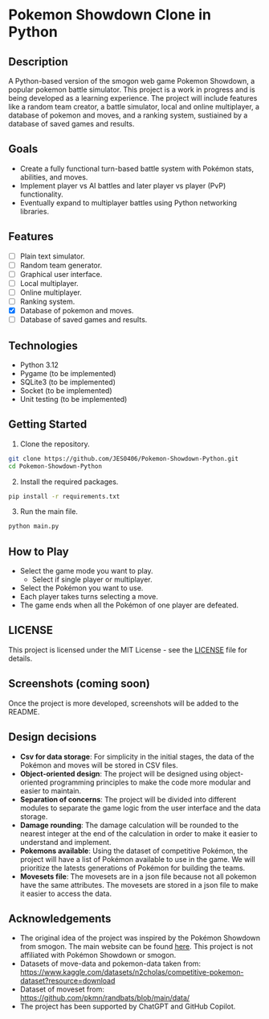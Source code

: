 # Pokemon Showdown Clone in Python

## Description
A Python-based version of the smogon web game Pokemon Showdown, a popular pokemon battle simulator. This project is a work in progress and is being developed as a learning experience.
The project will include features like a random team creator, a battle simulator, local and online multiplayer, a database of pokemon and moves, and a ranking system, sustiained by a database of saved games and results.

## Goals
- Create a fully functional turn-based battle system with Pokémon stats, abilities, and moves.
- Implement player vs AI battles and later player vs player (PvP) functionality.
- Eventually expand to multiplayer battles using Python networking libraries.

## Features
- [ ] Plain text simulator.
- [ ] Random team generator.
- [ ] Graphical user interface.
- [ ] Local multiplayer.
- [ ] Online multiplayer.
- [ ] Ranking system.
- [x] Database of pokemon and moves.
- [ ] Database of saved games and results.

## Technologies
- Python 3.12
- Pygame (to be implemented)
- SQLite3 (to be implemented)
- Socket (to be implemented)
- Unit testing (to be implemented)

## Getting Started
1. Clone the repository.
```bash
git clone https://github.com/JES0406/Pokemon-Showdown-Python.git
cd Pokemon-Showdown-Python
```
2. Install the required packages.
```bash
pip install -r requirements.txt
```
3. Run the main file.
```bash
python main.py
```

## How to Play
- Select the game mode you want to play.
  - Select if single player or multiplayer.
- Select the Pokémon you want to use.
- Each player takes turns selecting a move.
- The game ends when all the Pokémon of one player are defeated.

## LICENSE
This project is licensed under the MIT License - see the [LICENSE](./LICENSE) file for details.

## Screenshots (coming soon)
Once the project is more developed, screenshots will be added to the README.

## Design decisions
- **Csv for data storage**: For simplicity in the initial stages, the data of the Pokémon and moves will be stored in CSV files. 
- **Object-oriented design**: The project will be designed using object-oriented programming principles to make the code more modular and easier to maintain.
- **Separation of concerns**: The project will be divided into different modules to separate the game logic from the user interface and the data storage.
- **Damage rounding**: The damage calculation will be rounded to the nearest integer at the end of the calculation in order to make it easier to understand and implement.
- **Pokemons available**: Using the dataset of competitive Pokémon, the project will have a list of Pokémon available to use in the game. We will prioritize the latests generations of Pokémon for building the teams.
- **Movesets file**: The movesets are in a json file because not all pokemon have the same attributes. The movesets are stored in a json file to make it easier to access the data.

## Acknowledgements
- The original idea of the project was inspired by the Pokémon Showdown from smogon. The main website can be found [here](https://pokemonshowdown.com/). This project is not affiliated with Pokémon Showdown or smogon.
- Datasets of move-data and pokemon-data taken from: https://www.kaggle.com/datasets/n2cholas/competitive-pokemon-dataset?resource=download
- Dataset of moveset from: https://github.com/pkmn/randbats/blob/main/data/
- The project has been supported by ChatGPT and GitHub Copilot.
```
